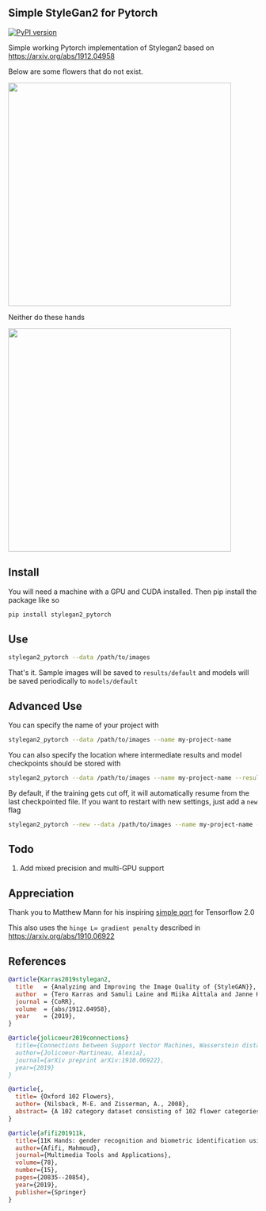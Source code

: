 ## Simple StyleGan2 for Pytorch
[![PyPI version](https://badge.fury.io/py/stylegan2-pytorch.svg)](https://badge.fury.io/py/stylegan2-pytorch)

Simple working Pytorch implementation of Stylegan2 based on https://arxiv.org/abs/1912.04958

Below are some flowers that do not exist.

<img src="https://raw.githubusercontent.com/lucidrains/stylegan2-pytorch/master/samples/flowers.jpg" width="450" height="450">

Neither do these hands

<img src="https://raw.githubusercontent.com/lucidrains/stylegan2-pytorch/master/samples/hands.jpg" width="450" height="450">

## Install

You will need a machine with a GPU and CUDA installed. Then pip install the package like so

```bash
pip install stylegan2_pytorch
```

## Use

```bash
stylegan2_pytorch --data /path/to/images
```

That's it. Sample images will be saved to `results/default` and models will be saved periodically to `models/default`

## Advanced Use

You can specify the name of your project with

```bash
stylegan2_pytorch --data /path/to/images --name my-project-name
```

You can also specify the location where intermediate results and model checkpoints should be stored with

```bash
stylegan2_pytorch --data /path/to/images --name my-project-name --results_dir /path/to/results/dir --models_dir /path/to/models/dir
```

By default, if the training gets cut off, it will automatically resume from the last checkpointed file. If you want to restart with new settings, just add a `new` flag

```bash
stylegan2_pytorch --new --data /path/to/images --name my-project-name --image-size 512 --batch-size 1 --gradient-accumulate-every 16 --network-capacity 10
```

## Todo

1. Add mixed precision and multi-GPU support

## Appreciation

Thank you to Matthew Mann for his inspiring [simple port](https://github.com/manicman1999/StyleGAN2-Tensorflow-2.0) for Tensorflow 2.0

This also uses the `hinge L∞ gradient penalty` described in https://arxiv.org/abs/1910.06922

## References

```bibtex
@article{Karras2019stylegan2,
  title   = {Analyzing and Improving the Image Quality of {StyleGAN}},
  author  = {Tero Karras and Samuli Laine and Miika Aittala and Janne Hellsten and Jaakko Lehtinen and Timo Aila},
  journal = {CoRR},
  volume  = {abs/1912.04958},
  year    = {2019},
}
```

```bibtex
@article{jolicoeur2019connections}
  title={Connections between Support Vector Machines, Wasserstein distance and gradient-penalty GANs},
  author={Jolicoeur-Martineau, Alexia},
  journal={arXiv preprint arXiv:1910.06922},
  year={2019}
}
```

```bibtex
@article{,
  title= {Oxford 102 Flowers},
  author= {Nilsback, M-E. and Zisserman, A., 2008},
  abstract= {A 102 category dataset consisting of 102 flower categories, commonly occuring in the United Kingdom. Each class consists of 40 to 258 images. The images have large scale, pose and light variations.}
}
```

```bibtex
@article{afifi201911k,
  title={11K Hands: gender recognition and biometric identification using a large dataset of hand images},
  author={Afifi, Mahmoud},
  journal={Multimedia Tools and Applications},
  volume={78},
  number={15},
  pages={20835--20854},
  year={2019},
  publisher={Springer}
}
```

